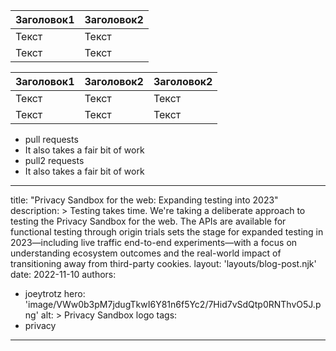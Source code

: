| Заголовок1  | Заголовок2  |
| ----------- | ----------- |
| Текст       | Текст       |
| Текст       | Текст       |

| Заголовок1  | Заголовок2  | Заголовок2|
| ----------- | ------------|---------- |
| Текст       | Текст       | Текст     |
| Текст       | Текст       | Текст     |

- pull requests
- It also takes a fair bit of work
- pull2 requests
- It also takes a fair bit of work
---
title: "Privacy Sandbox for the web: Expanding testing into 2023"
description: >
  Testing takes time. We're taking a deliberate approach to testing the Privacy
  Sandbox for the web. The APIs are available for functional testing through
  origin trials sets the stage for expanded testing in 2023—including live
  traffic end-to-end experiments—with a focus on understanding ecosystem
  outcomes and the real-world impact of transitioning away from third-party
  cookies.
layout: 'layouts/blog-post.njk'
date: 2022-11-10
authors:
  - joeytrotz
hero: 'image/VWw0b3pM7jdugTkwI6Y81n6f5Yc2/7Hid7vSdQtp0RNThvO5J.png'
alt: >
  Privacy Sandbox logo
tags:
  - privacy
---
